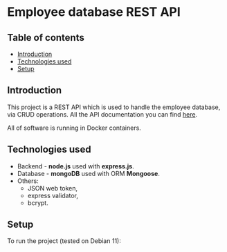 # Employee database REST API

## Table of contents

- [Introduction](#introduction)
- [Technologies used](#technologies-used)
- [Setup](#setup)

## Introduction

This project is a REST API which is used to handle the employee database, via CRUD operations.
All the API documentation you can find [here](https://documenter.getpostman.com/view/25365465/2s8ZDVZ3Yh).

All of software is running in Docker containers.

## Technologies used

- Backend - <b>node.js</b> used with <b>express.js</b>.
- Database - <b>mongoDB</b> used with ORM <b>Mongoose</b>.
- Others:
    - JSON web token,
    - express validator,
    - bcrypt.

## Setup

To run the project (tested on Debian 11):
